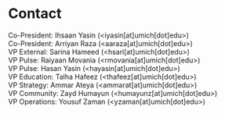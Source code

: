 # Contact

Co-President: Ihsaan Yasin (<iyasin[at]umich[dot]edu>)  
Co-President: Arriyan Raza (<aaraza[at]umich[dot]edu>)  
VP External: Sarina Hameed (<hsari[at]umich[dot]edu>)  
VP Pulse: Raiyaan Movania (<rmovania[at]umich[dot]edu>)  
VP Pulse: Hasan Yasin (<hayasin[at]umich[dot]edu>)  
VP Education: Talha Hafeez (<thafeez[at]umich[dot]edu>)  
VP Strategy: Ammar Ateya (<ammarat[at]umich[dot]edu>)  
VP Community: Zayd Humayun (<humayunz[at]umich[dot]edu>)  
VP Operations: Yousuf Zaman (<yzaman[at]umich[dot]edu>)  

